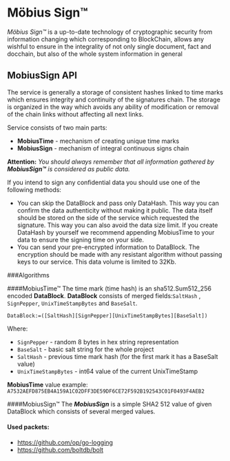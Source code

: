 # Möbius Sign™
 *Möbius Sign™* is a up-to-date technology of cryptographic security from information changing which corresponding to BlockChain, allows any wishful to ensure in the integrality of not only single document, fact and docchain, but also of the whole system information in general

## MobiusSign API
The service is generally a storage of consistent hashes linked to time marks which ensures integrity and continuity of the signatures chain. The storage is organized in the way which avoids any ability of modification or removal of the chain links without affecting all next links.

Service consists of two main parts:

- **MobiusTime** - mechanism of creating unique time marks
- **MobiusSign** - mechanism of integral continuous signs chain

**Attention:**
*You should always remember that all information gathered by **MobiusSign™** is considered as public data.*

If you intend to sign any confidential data you should use one of the following methods:

- You can skip the DataBlock and pass only DataHash. This way you can confirm the data authenticity without making it public. The data itself should be stored on the side of the service which requested the signature. This way you can also avoid the data size limit. If you create DataHash by yourself we recommend appending MobiusTime to your data to ensure the signing time on your side.
- You can send your pre-encrypted information to DataBlock. The encryption should be made with any resistant algorithm without passing keys to our service. This data volume is limited to 32Kb.

###Algorithms

####MobiusTime™
The time mark (time hash) is an sha512.Sum512_256 encoded **DataBlock**.
**DataBlock** consists of merged fields:```SaltHash``` , ```SignPepper```, ```UnixTimeStampBytes``` and ```BaseSalt```.

```
DataBlock:=([SaltHash][SignPepper][UnixTimeStampBytes][BaseSalt])
```
Where:

- ```SignPepper``` - random 8 bytes in hex string representation
- ```BaseSalt``` - basic salt string for the whole project
- ```SaltHash``` - previous time mark hash (for the first mark it has a BaseSalt value)
- ```UnixTimeStampBytes``` - int64 value of the current UnixTimeStamp

**MobiusTime** value example: ```A7532AEFD875EB4A159A1C02DFF3DE59DF6CE72F592B192543C01F0493F4AEB2```

####MobiusSign™
The ***MobiusSign*** is a simple SHA2 512 value of given DataBlock which consists of several merged values.

#### Used packets:
* https://github.com/op/go-logging
* https://github.com/boltdb/bolt
